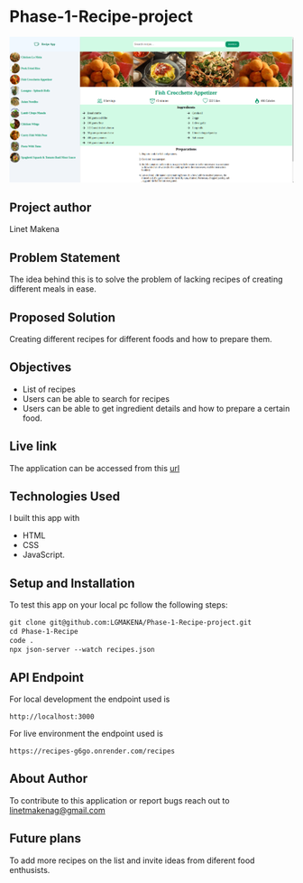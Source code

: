 # Phase-1-Recipe-project

![](./screenshot.png)


## Project author
Linet Makena



## Problem Statement
 The idea behind this is to solve the problem of lacking recipes of creating different meals in ease.

## Proposed Solution
Creating different recipes for different foods and how to prepare them.


## Objectives
- List of recipes
- Users can be able to search for recipes
- Users can be able to get ingredient details and how to prepare a certain food.

## Live link
 The application can be accessed from this [url](https://glittering-taffy-1760d2.netlify.app/)

 ## Technologies Used 
 I built this app with 
- HTML 
- CSS
- JavaScript. 

## Setup and Installation
To test this app on your local pc follow the following steps:
```text
git clone git@github.com:LGMAKENA/Phase-1-Recipe-project.git
cd Phase-1-Recipe
code .
npx json-server --watch recipes.json
```

## API Endpoint
For local development  the endpoint used is 
```text
http://localhost:3000
```
For live environment  the endpoint used is 
```text
https://recipes-g6go.onrender.com/recipes
```

## About Author
To contribute to this application or report bugs reach out to [linetmakenag@gmail.com](mailto:linetmakenag@gmail.com)

## Future plans 
To add more recipes on the list and invite ideas from diferent food enthusists.
